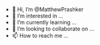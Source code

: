 - 👋 Hi, I’m @MatthewPrashker
- 👀 I’m interested in ...
- 🌱 I’m currently learning ...
- 💞️ I’m looking to collaborate on ...
- 📫 How to reach me ...

<!---
MatthewPrashker/MatthewPrashker is a ✨ special ✨ repository because its `README.md` (this file) appears on your GitHub profile.
You can click the Preview link to take a look at your changes.
--->
